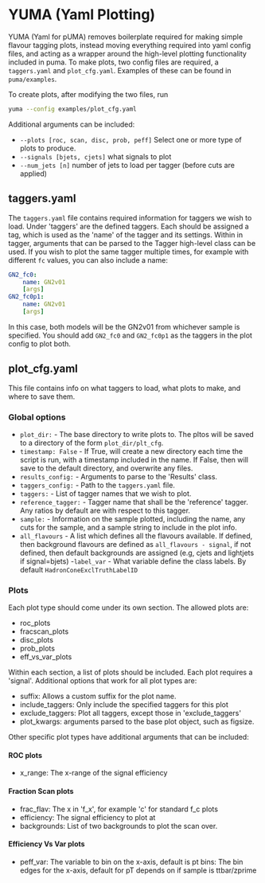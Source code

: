 # YUMA (Yaml Plotting)

YUMA (Yaml for pUMA) removes boilerplate required for making simple flavour tagging plots, instead moving everything required into yaml config files, and acting as a wrapper around the high-level plotting functionality included in puma. To make plots, two config files are required, a ```taggers.yaml``` and ```plot_cfg.yaml```. Examples of these can be found in ```puma/examples```.

To create plots, after modifying the two files, run

```bash
yuma --config examples/plot_cfg.yaml 
```

Additional arguments can be included:

- ```--plots [roc, scan, disc, prob, peff]``` Select one or more type of plots to produce.
- ```--signals [bjets, cjets]``` what signals to plot
- ```--num_jets [n]``` number of jets to load per tagger (before cuts are applied)

## taggers.yaml

The ```taggers.yaml``` file contains required information for taggers we wish to load.
Under 'taggers' are the defined taggers. Each should be assigned a tag, which is used as the 'name' of the tagger and its settings. Within in tagger, arguments that can be parsed to the Tagger high-level class can be used.
If you wish to plot the same tagger multiple times, for example with different `fc` values, you can also include a name:

```yaml
GN2_fc0:
    name: GN2v01
    [args]
GN2_fc0p1:
    name: GN2v01
    [args]
```

In this case, both models will be the GN2v01 from whichever sample is specified. You should add `GN2_fc0` and `GN2_fc0p1` as the taggers in the plot config to plot both.

## plot_cfg.yaml

This file contains info on what taggers to load, what plots to make, and where to save them.

### Global options

- ```plot_dir:``` - The base directory to write plots to. The pltos will be saved to a directory of the form ```plot_dir/plt_cfg```.
- ```timestamp: False``` - If True, will create a new directory each time the script is run, with a timestamp included in the name. If False, then will save to the default directory, and overwrite any files.
- ```results_config:``` - Arguments to parse to the 'Results' class.
- ```taggers_config:``` - Path to the ```taggers.yaml``` file.
- ```taggers:``` - List of tagger names that we wish to plot.
- ```reference_tagger:``` - Tagger name that shall be the 'reference' tagger. Any ratios by default are with respect to this tagger.
- ```sample:``` - Information on the sample plotted, including the name, any cuts for the sample, and a sample string to include in the plot info.
- ```all_flavours``` - A list which defines all the flavours available. If defined, then background flavours are defined as `all_flavours - signal`, if not defined, then default backgrounds are assigned (e.g, cjets and lightjets if signal=bjets)
-```label_var``` - What variable define the class labels. By default `HadronConeExclTruthLabelID`

### Plots

Each plot type should come under its own section. The allowed plots are:

- roc_plots
- fracscan_plots
- disc_plots
- prob_plots
- eff_vs_var_plots

Within each section, a list of plots should be included. Each plot requires a 'signal'. Additional options that work for all plot types are:

- suffix: Allows a custom suffix for the plot name.
- include_taggers: Only include the specified taggers for this plot
- exclude_taggers: Plot all taggers, except those in 'exclude_taggers'
- plot_kwargs: arguments parsed to the base plot object, such as figsize.

Other specific plot types have additional arguments that can be included:

#### ROC plots

- x_range: The x-range of the signal efficiency

#### Fraction Scan plots

- frac_flav: The x in 'f_x', for example 'c' for standard f_c plots
- efficiency: The signal efficiency to plot at
- backgrounds: List of two backgrounds to plot the scan over.

#### Efficiency Vs Var plots

- peff_var: The variable to bin on the x-axis, default is pt
bins: The bin edges for the x-axis, default for pT depends on if sample is ttbar/zprime
